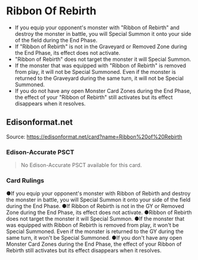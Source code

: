 # Ribbon Of Rebirth

*   If you equip your opponent's monster with "Ribbon of Rebirth" and destroy the monster in battle, you will Special Summon it onto your side of the field during the End Phase.
*   If "Ribbon of Rebirth" is not in the Graveyard or Removed Zone during the End Phase, its effect does not activate.
*   "Ribbon of Rebirth" does not target the monster it will Special Summon.
*   If the monster that was equipped with "Ribbon of Rebirth" is removed from play, it will not be Special Summoned. Even if the monster is returned to the Graveyard during the same turn, it will not be Special Summoned.
*   If you do not have any open Monster Card Zones during the End Phase, the effect of your "Ribbon of Rebirth" still activates but its effect disappears when it resolves.

## Edisonformat.net

Source: https://edisonformat.net/card?name=Ribbon%20of%20Rebirth

### Edison-Accurate PSCT

> No Edison-Accurate PSCT available for this card.

### Card Rulings

●If you equip your opponent's monster with Ribbon of Rebirth and destroy the monster in battle, you will Special Summon it onto your side of the field during the End Phase.
●If Ribbon of Rebirth is not in the GY or Removed Zone during the End Phase, its effect does not activate.
●Ribbon of Rebirth does not target the monster it will Special Summon.
●If the monster that was equipped with Ribbon of Rebirth is removed from play, it won't be Special Summoned. Even if the monster is returned to the GY during the same turn, it won't be Special Summoned.
●If you don't have any open Monster Card Zones during the End Phase, the effect of your Ribbon of Rebirth still activates but its effect disappears when it resolves.
            